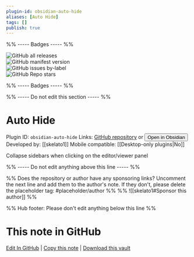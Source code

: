 ```yaml
---
plugin-id: obsidian-auto-hide
aliases: [Auto Hide]
tags: []
publish: true
---
```


%% ----- Badges ----- %%

![GitHub all releases](https://img.shields.io/github/downloads/skelato1/obsidian-auto-hide/total?color=573E7A&logo=github&style=for-the-badge)  
![GitHub manifest version](https://img.shields.io/github/manifest-json/v/skelato1/obsidian-auto-hide?color=573E7A&logo=github&style=for-the-badge)  
![GitHub issues by-label](https://img.shields.io/github/issues/skelato1/obsidian-auto-hide/help%20wanted?color=573E7A&logo=github&style=for-the-badge)  
![GitHub Repo stars](https://img.shields.io/github/stars/skelato1/obsidian-auto-hide?color=573E7A&logo=github&style=for-the-badge)

%% ----- Badges ----- %%

%% ----- Do not edit this section ----- %%

# Auto Hide

Plugin ID: `obsidian-auto-hide`
Links: [GitHub repository](https://github.com/skelato1/obsidian-auto-hide) or [<button id=HH>Open in Obsidian</button>](obsidian://show-plugin?id=obsidian-auto-hide)
Developed by: [[skelato1]]
Mobile compatible: [[Desktop-only plugins|No]]

Collapse sidebars when clicking on the editor/viewer panel

%% ----- Do not edit anything above this line ----- %%

%% Does the repository or author have any sponsoring links? Uncomment the next line and add them to the author's note. If they don't, please delete the placeholder tag: #placeholder/author %%
%% ![[skelato1#Sponsor this author]] %%

%% Hub footer: Please don't edit anything below this line %%

# This note in GitHub

<span class="git-footer">[Edit In GitHub](https://github.dev/obsidian-community/obsidian-hub/blob/main/02%20-%20Community%20Expansions/02.05%20All%20Community%20Expansions/Plugins/obsidian-auto-hide.md "git-hub-edit-note") | [Copy this note](https://raw.githubusercontent.com/obsidian-community/obsidian-hub/main/02%20-%20Community%20Expansions/02.05%20All%20Community%20Expansions/Plugins/obsidian-auto-hide.md "git-hub-copy-note") | [Download this vault](https://github.com/obsidian-community/obsidian-hub/archive/refs/heads/main.zip "git-hub-download-vault") </span>
